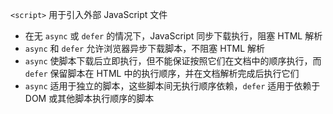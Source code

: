 `<script>` 用于引入外部 JavaScript 文件

- 在无 `async` 或 `defer` 的情况下，JavaScript 同步下载执行，阻塞 HTML 解析
- `async` 和 `defer` 允许浏览器异步下载脚本，不阻塞 HTML 解析
- `async` 使脚本下载后立即执行，但不能保证按照它们在文档中的顺序执行，而 `defer` 保留脚本在 HTML 中的执行顺序，并在文档解析完成后执行它们
- `async` 适用于独立的脚本，这些脚本间无执行顺序依赖，`defer` 适用于依赖于 DOM 或其他脚本执行顺序的脚本
